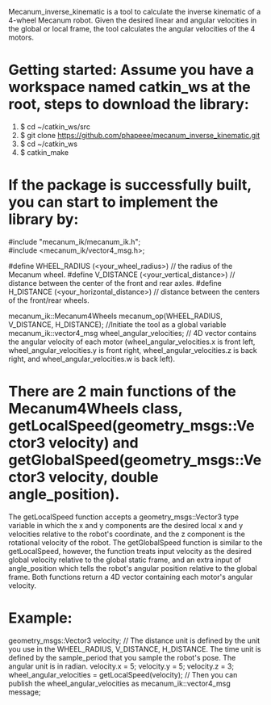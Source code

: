 Mecanum_inverse_kinematic is a tool to calculate the inverse kinematic of a 4-wheel Mecanum robot. Given the desired linear and angular velocities in the global or local frame, the tool calculates the angular velocities of the 4 motors.

# Getting started: Assume you have a workspace named catkin_ws at the root, steps to download the library:
  1. $ cd ~/catkin_ws/src
  2. $ git clone https://github.com/phapeee/mecanum_inverse_kinematic.git
  3. $ cd ~/catkin_ws
  4. $ catkin_make
# If the package is successfully built, you can start to implement the library by:  
#include "mecanum_ik/mecanum_ik.h";  
#include <mecanum_ik/vector4_msg.h>;

#define WHEEL_RADIUS (<your_wheel_radius>)    // the radius of the Mecanum wheel.
#define V_DISTANCE (<your_vertical_distance>)  // distance between the center of the front and rear axles.
#define H_DISTANCE (<your_horizontal_distance>)  // distance between the centers of the front/rear wheels.

mecanum_ik::Mecanum4Wheels mecanum_op(WHEEL_RADIUS, V_DISTANCE, H_DISTANCE);  //Initiate the tool as a global variable
mecanum_ik::vector4_msg wheel_angular_velocities;  // 4D vector contains the angular velocity of each motor (wheel_angular_velocities.x is front left, wheel_angular_velocities.y is front right, wheel_angular_velocities.z is back right, and wheel_angular_velocities.w is back left).

# There are 2 main functions of the Mecanum4Wheels class, getLocalSpeed(geometry_msgs::Vector3 velocity) and getGlobalSpeed(geometry_msgs::Vector3 velocity, double angle_position).
The getLocalSpeed function accepts a geometry_msgs::Vector3 type variable in which the x and y components are the desired local x and y velocities relative to the robot's coordinate, and the z component is the rotational velocity of the robot.
The getGlobalSpeed function is similar to the getLocalSpeed, however, the function treats input velocity as the desired global velocity relative to the global static frame, and an extra input of angle_position which tells the robot's angular position relative to the global frame.
Both functions return a 4D vector containing each motor's angular velocity.
# Example:
geometry_msgs::Vector3 velocity;
// The distance unit is defined by the unit you use in the WHEEL_RADIUS, V_DISTANCE, H_DISTANCE. The time unit is defined by the sample_period that you sample the robot's pose. The angular unit is in radian.
velocity.x = 5;
velocity.y = 5;
velocity.z = 3;
wheel_angular_velocities = getLocalSpeed(velocity);
// Then you can publish the wheel_angular_velocities as mecanum_ik::vector4_msg message;
